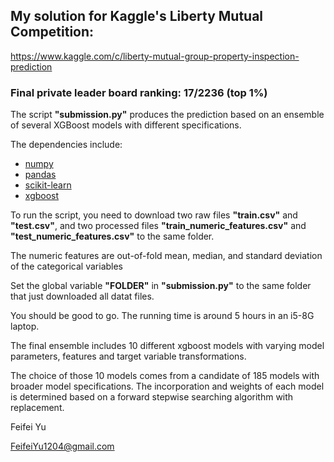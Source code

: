 ## My solution for Kaggle's Liberty Mutual Competition:

https://www.kaggle.com/c/liberty-mutual-group-property-inspection-prediction

### Final private leader board ranking: 17/2236 (top 1%)

The script **"submission.py"** produces the prediction based on an ensemble of several XGBoost models with different specifications.

The dependencies include:
 - [numpy](http://docs.scipy.org/doc/numpy/user/install.html)
 - [pandas](http://pandas.pydata.org/pandas-docs/stable/)
 - [scikit-learn](http://scikit-learn.org/stable/)
 - [xgboost](https://github.com/dmlc/xgboost)

To run the script, you need to download two raw files **"train.csv"** and **"test.csv"**, and two processed files **"train_numeric_features.csv"** and **"test_numeric_features.csv"** to the same folder. 

The numeric features are out-of-fold mean, median, and standard deviation of the categorical variables

Set the global variable **"FOLDER"** in **"submission.py"** to the same folder that just downloaded all datat files.

You should be good to go. The running time is around 5 hours in an i5-8G laptop.

The final ensemble includes 10 different xgboost models with varying model parameters, features and target variable transformations. 

The choice of those 10 models comes from a candidate of 185 models with broader model specifications. The incorporation and weights of each model is determined based on a forward stepwise searching algorithm with replacement.

Feifei Yu

FeifeiYu1204@gmail.com
